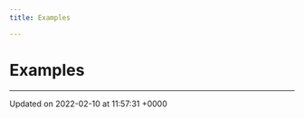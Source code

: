 ```yaml
---
title: Examples

---
```


# Examples







-------------------------------

Updated on 2022-02-10 at 11:57:31 +0000
